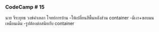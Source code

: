 ### CodeCamp # 15
  นาย จีระยุทธ วงษ์คำเหลา
  โจทย์การบ้าน 
  -ให้เปลี่ยนสีพื้นหลังส่วน container
  -มีเงา+ขอบมนเหมือนเดิม
  -รูปต้องต่อสนิทกับ container